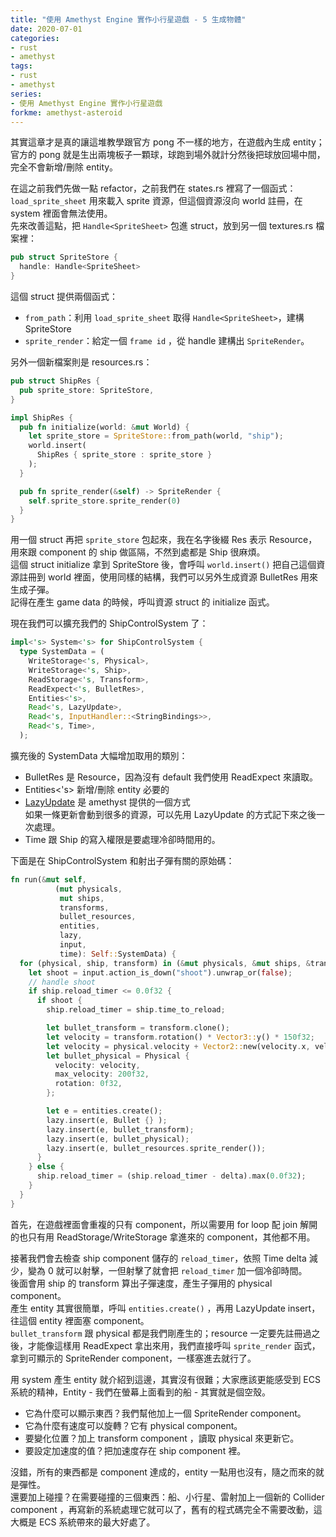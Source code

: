 ```yaml
---
title: "使用 Amethyst Engine 實作小行星遊戲 - 5 生成物體"
date: 2020-07-01
categories:
- rust
- amethyst
tags:
- rust
- amethyst
series:
- 使用 Amethyst Engine 實作小行星遊戲
forkme: amethyst-asteroid
---
```


其實這章才是真的讓這堆教學跟官方 pong 不一樣的地方，在遊戲內生成 entity；官方的 pong 就是生出兩塊板子一顆球，球跑到場外就計分然後把球放回場中間，完全不會新增/刪除 entity。  
<!--more-->

在這之前我們先做一點 refactor，之前我們在 states.rs 裡寫了一個函式：`load_sprite_sheet` 用來載入 sprite 資源，但這個資源沒向 world 註冊，在 system 裡面會無法使用。  
先來改善這點，把 `Handle<SpriteSheet>` 包進 struct，放到另一個 textures.rs 檔案裡：  
```rust
pub struct SpriteStore {
  handle: Handle<SpriteSheet>
}
```

這個 struct 提供兩個函式：  

*  `from_path`：利用 `load_sprite_sheet` 取得 `Handle<SpriteSheet>`，建構 SpriteStore
*  `sprite_render`：給定一個 `frame id` ，從 handle 建構出 `SpriteRender`。

另外一個新檔案則是 resources.rs：  
```rust
pub struct ShipRes {
  pub sprite_store: SpriteStore,
}

impl ShipRes {
  pub fn initialize(world: &mut World) {
    let sprite_store = SpriteStore::from_path(world, "ship");
    world.insert(
      ShipRes { sprite_store : sprite_store }
    );
  }

  pub fn sprite_render(&self) -> SpriteRender {
    self.sprite_store.sprite_render(0)
  }
}
```
用一個 struct 再把 `sprite_store` 包起來，我在名字後綴 Res 表示 Resource，用來跟 component 的 ship 做區隔，不然到處都是 Ship 很麻煩。  
這個 struct initialize 拿到 SpriteStore 後，會呼叫 `world.insert()` 把自己這個資源註冊到 world 裡面，使用同樣的結構，我們可以另外生成資源 BulletRes 用來生成子彈。  
記得在產生 game data 的時候，呼叫資源 struct 的 initialize 函式。  

現在我們可以擴充我們的 ShipControlSystem 了：  
```rust
impl<'s> System<'s> for ShipControlSystem {
  type SystemData = (
    WriteStorage<'s, Physical>,
    WriteStorage<'s, Ship>,
    ReadStorage<'s, Transform>,
    ReadExpect<'s, BulletRes>,
    Entities<'s>,
    Read<'s, LazyUpdate>,
    Read<'s, InputHandler::<StringBindings>>,
    Read<'s, Time>,
  );
```
擴充後的 SystemData 大幅增加取用的類別：  

* BulletRes 是 Resource，因為沒有 default 我們使用 ReadExpect 來讀取。
* Entities<'s>  新增/刪除 entity 必要的
* [LazyUpdate](https://docs.rs/amethyst/0.9.0/amethyst/ecs/prelude/struct.LazyUpdate.html) 是 amethyst 提供的一個方式  
如果一條更新會動到很多的資源，可以先用 LazyUpdate 的方式記下來之後一次處理。
* Time 跟 Ship 的寫入權限是要處理冷卻時間用的。

下面是在 ShipControlSystem 和射出子彈有關的原始碼：  
```rust
fn run(&mut self,
          (mut physicals,
           mut ships,
           transforms,
           bullet_resources,
           entities,
           lazy,
           input,
           time): Self::SystemData) {
  for (physical, ship, transform) in (&mut physicals, &mut ships, &transforms).join() {
    let shoot = input.action_is_down("shoot").unwrap_or(false);
    // handle shoot
    if ship.reload_timer <= 0.0f32 {
      if shoot {
        ship.reload_timer = ship.time_to_reload;

        let bullet_transform = transform.clone();
        let velocity = transform.rotation() * Vector3::y() * 150f32;
        let velocity = physical.velocity + Vector2::new(velocity.x, velocity.y);
        let bullet_physical = Physical {
          velocity: velocity,
          max_velocity: 200f32,
          rotation: 0f32,
        };

        let e = entities.create();
        lazy.insert(e, Bullet {} );
        lazy.insert(e, bullet_transform);
        lazy.insert(e, bullet_physical);
        lazy.insert(e, bullet_resources.sprite_render());
      }
    } else {
      ship.reload_timer = (ship.reload_timer - delta).max(0.0f32);
    }
  }
}
```

首先，在遊戲裡面會重複的只有 component，所以需要用 for loop 配 join 解開的也只有用 ReadStorage/WriteStorage 拿進來的 component，其他都不用。  

接著我們會去檢查 ship component 儲存的 `reload_timer`，依照 Time delta 減少，變為 0 就可以射擊，一但射擊了就會把 `reload_timer` 加一個冷卻時間。  
後面會用 ship 的 transform 算出子彈速度，產生子彈用的 physical component。  
產生 entity 其實很簡單，呼叫 `entities.create()` ，再用 LazyUpdate insert，往這個 entity 裡面塞 component。  
`bullet_transform` 跟 physical 都是我們剛產生的；resource 一定要先註冊過之後，才能像這樣用 ReadExpect 拿出來用，我們直接呼叫 `sprite_render` 函式，拿到可顯示的 SpriteRender component，一樣塞進去就行了。  

用 system 產生 entity 就介紹到這邊，其實沒有很難；大家應該更能感受到 ECS 系統的精神，Entity - 我們在螢幕上面看到的船 - 其實就是個空殼。  

*  它為什麼可以顯示東西？我們幫他加上一個 SpriteRender component。
*  它為什麼有速度可以旋轉？它有 physical component。
*  要變化位置？加上 transform component ，讀取 physical 來更新它。
*  要設定加速度的值？把加速度存在 ship component 裡。

沒錯，所有的東西都是 component 達成的，entity 一點用也沒有，隨之而來的就是彈性。  
還要加上碰撞？在需要碰撞的三個東西：船、小行星、雷射加上一個新的 Collider component ，再寫新的系統處理它就可以了，舊有的程式碼完全不需要改動，這大概是 ECS 系統帶來的最大好處了。  
